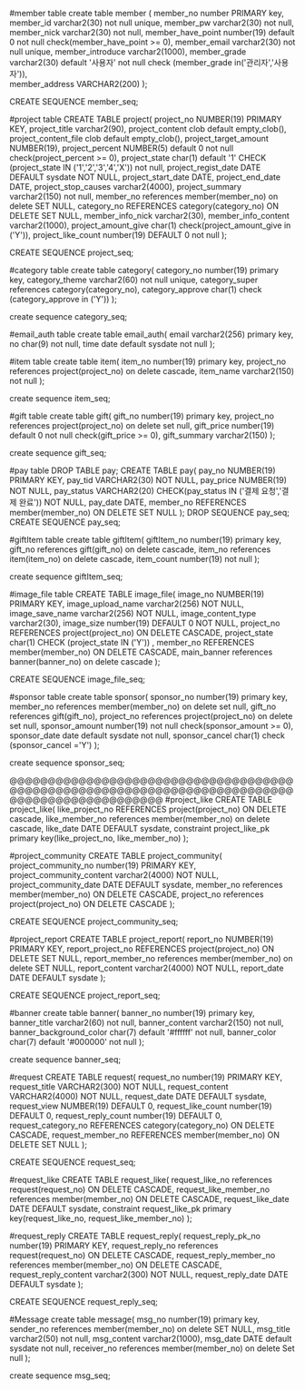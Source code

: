 #member table
create table member (
member_no number PRIMARY key,
member_id varchar2(30) not null unique,
member_pw varchar2(30) not null,
member_nick varchar2(30) not null,
member_have_point number(19) default 0 not null check(member_have_point >= 0),
member_email varchar2(30) not null unique,
member_introduce varchar2(1000),
member_grade varchar2(30) default '사용자' not null check (member_grade in('관리자','사용자')),   
member_address VARCHAR2(200)
);

CREATE SEQUENCE member_seq;

#project table
CREATE TABLE project(
project_no NUMBER(19) PRIMARY KEY,
project_title varchar2(90),
project_content clob default empty_clob(),
project_content_file clob default empty_clob(),
project_target_amount NUMBER(19),
project_percent NUMBER(5) default 0 not null check(project_percent >= 0),
project_state char(1) default '1' CHECK (project_state IN ('1','2','3','4','X')) not null,
project_regist_date DATE DEFAULT sysdate NOT NULL,
project_start_date DATE,
project_end_date DATE,
project_stop_causes varchar2(4000),
project_summary varchar2(150) not null,
member_no references member(member_no) on delete SET NULL,
category_no REFERENCES category(category_no) ON DELETE SET NULL,
member_info_nick varchar2(30),
member_info_content varchar2(1000),
project_amount_give char(1) check(project_amount_give in ('Y')),
project_like_count number(19) DEFAULT 0 not null
);

CREATE SEQUENCE project_seq;


#category table
create table category(
category_no number(19) primary key,
category_theme varchar2(60) not null unique,
category_super references category(category_no),
category_approve char(1) check (category_approve in ('Y'))
);

create sequence category_seq;


#email_auth table
create table email_auth(
    email varchar2(256) primary key,
    no char(9) not null,
    time date default sysdate not null
);


#item table
create table item(
item_no number(19) primary key,
project_no references project(project_no) on delete cascade,
item_name varchar2(150) not null
);


create sequence item_seq;


#gift table
create table gift(
gift_no number(19) primary key,
project_no references project(project_no) on delete set null,
gift_price number(19) default 0 not null check(gift_price >= 0),
gift_summary varchar2(150)
);

create sequence gift_seq;

#pay table
DROP TABLE pay;
CREATE TABLE pay(
pay_no NUMBER(19) PRIMARY KEY,
pay_tid VARCHAR2(30) NOT NULL,
pay_price NUMBER(19) NOT NULL,
pay_status VARCHAR2(20) CHECK(pay_status IN ('결제 요청','결제 완료')) NOT NULL,
pay_date DATE,
member_no REFERENCES member(member_no) ON DELETE SET NULL
);
DROP SEQUENCE pay_seq;
CREATE SEQUENCE pay_seq;


#giftItem table
create table giftItem(
giftItem_no number(19) primary key,
gift_no references gift(gift_no) on delete cascade,
item_no references item(item_no) on delete cascade,
item_count number(19) not null
);

create sequence giftItem_seq;

#image_file table
CREATE TABLE image_file(
image_no NUMBER(19) PRIMARY KEY,
image_upload_name varchar2(256) NOT NULL,
image_save_name varchar2(256) NOT NULL,
image_content_type varchar2(30),
image_size number(19) DEFAULT 0 NOT NULL,
project_no REFERENCES project(project_no) ON DELETE CASCADE,
project_state char(1) CHECK (project_state IN ('Y')) ,
member_no REFERENCES member(member_no) ON DELETE CASCADE,
main_banner references banner(banner_no) on delete cascade
);

CREATE SEQUENCE image_file_seq;


#sponsor table
create table sponsor(
sponsor_no number(19) primary key,
member_no references member(member_no) on delete set null,
gift_no references gift(gift_no),
project_no references project(project_no) on delete set null,
sponsor_amount number(19) not null check(sponsor_amount >= 0),
sponsor_date date default sysdate not null,
sponsor_cancel char(1) check (sponsor_cancel ='Y')
);

create sequence sponsor_seq;


@@@@@@@@@@@@@@@@@@@@@@@@@@@@@@@@@@@@@@@@@@@@@@@@@@@@@@@@@@@@@@@@@@@@@@@@@@@@@@@@@@@@@@@@@@@@@@
#project_like
CREATE TABLE project_like(
like_project_no REFERENCES project(project_no) ON DELETE cascade,
like_member_no references member(member_no) on delete cascade,
like_date DATE DEFAULT sysdate,
constraint project_like_pk primary key(like_project_no, like_member_no) 
);


#project_community
CREATE TABLE project_community(
project_community_no number(19) PRIMARY KEY,
project_community_content varchar2(4000) NOT NULL,
project_community_date DATE DEFAULT sysdate,
member_no references member(member_no) ON DELETE CASCADE,
project_no references project(project_no) ON DELETE CASCADE 
);

CREATE SEQUENCE project_community_seq;


#project_report
CREATE TABLE project_report(
report_no NUMBER(19) PRIMARY KEY,
report_project_no REFERENCES project(project_no) ON DELETE SET NULL,
report_member_no references member(member_no) on delete SET NULL,
report_content varchar2(4000) NOT NULL,
report_date DATE DEFAULT sysdate
);

CREATE SEQUENCE project_report_seq;


#banner
create table banner(
banner_no number(19) primary key,
banner_title varchar2(60) not null,
banner_content varchar2(150) not null, 
banner_background_color char(7) default '#ffffff' not null,
banner_color char(7) default '#000000' not null
);

create sequence banner_seq;


#request
CREATE TABLE request(
request_no number(19) PRIMARY KEY,
request_title VARCHAR2(300) NOT NULL,
request_content VARCHAR2(4000) NOT NULL,
request_date DATE DEFAULT sysdate,
request_view NUMBER(19) DEFAULT 0,
request_like_count number(19) DEFAULT 0,
request_reply_count number(19) DEFAULT 0,
request_category_no REFERENCES category(category_no) ON DELETE CASCADE,
request_member_no REFERENCES member(member_no) ON DELETE SET NULL
);

CREATE SEQUENCE request_seq;

#request_like
CREATE TABLE request_like(
request_like_no references request(request_no) ON DELETE CASCADE,
request_like_member_no references member(member_no) ON DELETE CASCADE,
request_like_date DATE DEFAULT sysdate,
constraint request_like_pk primary key(request_like_no, request_like_member_no) 
);

#request_reply
CREATE TABLE request_reply(
request_reply_pk_no number(19) PRIMARY KEY,
request_reply_no references request(request_no) ON DELETE CASCADE,
request_reply_member_no references member(member_no) ON DELETE CASCADE,
request_reply_content varchar2(300) NOT NULL,
request_reply_date DATE DEFAULT sysdate
);

CREATE SEQUENCE request_reply_seq;


#Message
create table message(
    msg_no number(19) primary key,
    sender_no references member(member_no) on delete SET NULL,
    msg_title varchar2(50) not null,
    msg_content varchar2(1000),
    msg_date DATE default sysdate not null,
    receiver_no references member(member_no) on delete Set null
);

create sequence msg_seq;

